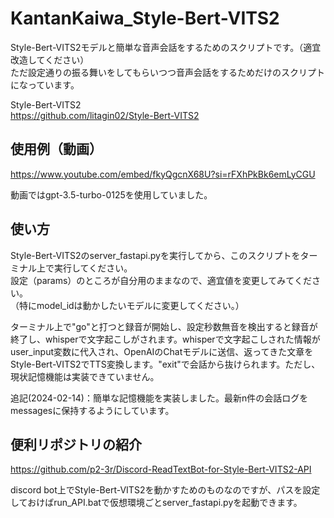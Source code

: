 # KantanKaiwa_Style-Bert-VITS2
Style-Bert-VITS2モデルと簡単な音声会話をするためのスクリプトです。（適宜改造してください）  
ただ設定通りの振る舞いをしてもらいつつ音声会話をするためだけのスクリプトになっています。  

Style-Bert-VITS2  
https://github.com/litagin02/Style-Bert-VITS2

## 使用例（動画）
https://www.youtube.com/embed/fkyQgcnX68U?si=rFXhPkBk6emLyCGU  

動画ではgpt-3.5-turbo-0125を使用していました。

## 使い方
Style-Bert-VITS2のserver_fastapi.pyを実行してから、このスクリプトをターミナル上で実行してください。  
設定（params）のところが自分用のままなので、適宜値を変更してみてください。  
（特にmodel_idは動かしたいモデルに変更してください。）    

ターミナル上で"go"と打つと録音が開始し、設定秒数無音を検出すると録音が終了し、whisperで文字起こしがされます。whisperで文字起こしされた情報がuser_input変数に代入され、OpenAIのChatモデルに送信、返ってきた文章をStyle-Bert-VITS2でTTS変換します。"exit"で会話から抜けられます。ただし、現状記憶機能は実装できていません。  
  
追記(2024-02-14)：簡単な記憶機能を実装しました。最新n件の会話ログをmessagesに保持するようにしています。

## 便利リポジトリの紹介
https://github.com/p2-3r/Discord-ReadTextBot-for-Style-Bert-VITS2-API  
  
discord bot上でStyle-Bert-VITS2を動かすためのものなのですが、パスを設定しておけばrun_API.batで仮想環境ごとserver_fastapi.pyを起動できます。

